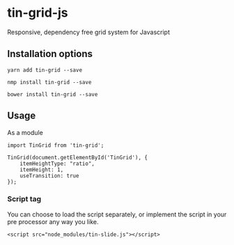 # tin-grid-js
Responsive, dependency free grid system for Javascript

## Installation options
```
yarn add tin-grid --save
```
```
nmp install tin-grid --save
```
```
bower install tin-grid --save
```

## Usage
As a module
```
import TinGrid from 'tin-grid';

TinGrid(document.getElementById('TinGrid'), {
    itemHeightType: "ratio",
    itemHeight: 1,
    useTransition: true
});
```

### Script tag
You can choose to load the script separately, or implement the script in your pre processor any way you like.
```
<script src="node_modules/tin-slide.js"></script>
```

